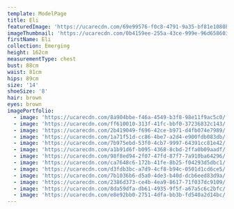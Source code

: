 ```yaml
---
template: ModelPage
title: Eli
featuredImage: 'https://ucarecdn.com/69e99576-f0c8-4791-9a35-bf81e1080b27/-/preview/'
imageThumbnail: 'https://ucarecdn.com/0b4159ee-255a-43ce-999e-96d658603ad2/'
firstName: Eli
collection: Emerging
height: 162cm
measurementType: chest
bust: 88cm
waist: 81cm
hips: 89cm
size: '14'
shoeSize: '8'
hair: brown
eyes: brown
imagePortfolio:
  - image: 'https://ucarecdn.com/8a904bbe-f46a-4549-b3f8-98e11f9ac5c0/'
  - image: 'https://ucarecdn.com/ff610010-313f-41fc-bbf0-37236832c143/'
  - image: 'https://ucarecdn.com/2b419049-f696-42ce-b971-d4fb074e7989/'
  - image: 'https://ucarecdn.com/1a71f51d-cc86-4be7-a2d4-e900fdb083db/'
  - image: 'https://ucarecdn.com/7b975ebd-53f0-4cb7-9997-64391cc81e42/'
  - image: 'https://ucarecdn.com/a1b91d6f-b095-4368-8cbd-2ffa0b09aadf/'
  - image: 'https://ucarecdn.com/98f8ed94-2f07-47fd-87f7-7a910ba64296/'
  - image: 'https://ucarecdn.com/ca7648c6-172b-41fe-8b25-f04293d5dbc1/'
  - image: 'https://ucarecdn.com/d3fdb3bc-a7d9-4cf8-b94c-0501d1cd6ce5/'
  - image: 'https://ucarecdn.com/7b1036b6-d5a0-4de3-b40d-dcb6eed83d9a/'
  - image: 'https://ucarecdn.com/2386d373-ce4b-4ea9-8617-71f037dc9109/'
  - image: 'https://ucarecdn.com/8da59dfa-db61-4935-9f5f-a67a5c6c2bfc/'
  - image: 'https://ucarecdn.com/e8e92bb0-2751-4dfa-bb3b-fd540a2d14bc/'
---
```



